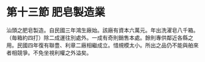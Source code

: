 # 第十三節 肥皂製造業

汕頭之肥皂製造。自民國三年鴻生廠始。該廠有資本六萬元。年出洗濯皂八千箱。（毎箱約四打）除二成運往別處外。一成有奇則銷售本處。餘則專供鄰近各縣之用。民國四年復有聯豊、利章二廠相繼成立。惜規模太小。所出之品仍不能與舶來者相競爭。不免坐視利權之外溢矣。
